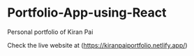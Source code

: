 # Portfolio-App-using-React
Personal portfolio of Kiran Pai


Check the live website at (https://kiranpaiportfolio.netlify.app/)
